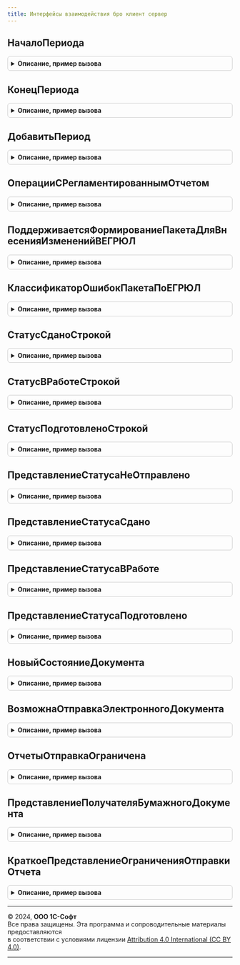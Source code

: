 ```yaml
---
title: Интерфейсы взаимодействия бро клиент сервер
---
```



## НачалоПериода
<details style="margin: 1em 0; padding: 0.5em; border: 1px solid #ccc; border-radius: 6px;">

<summary style="font-weight: bold; cursor: pointer;">Описание, пример вызова</summary>

```bsl

// Возвращает начало периода даты.
//
// Параметры:
//   Периодичность - Перечисление.Периодичность - периодичность.
//   Дата - Дата - дата.
//
// Возвращаемое значение:
//   Дата - начало периода даты.
//
Функция НачалоПериода(Периодичность, Дата) Экспорт
```

Пример вызова
```bsl
Результат = ИнтерфейсыВзаимодействияБРОКлиентСервер.НачалоПериода(Периодичность, Дата) 
```
</details>

## КонецПериода
<details style="margin: 1em 0; padding: 0.5em; border: 1px solid #ccc; border-radius: 6px;">

<summary style="font-weight: bold; cursor: pointer;">Описание, пример вызова</summary>

```bsl

// Возвращает конец периода.
//
Функция КонецПериода(Периодичность, Дата) Экспорт
```

Пример вызова
```bsl
Результат = ИнтерфейсыВзаимодействияБРОКлиентСервер.КонецПериода(Периодичность, Дата) 
```
</details>

## ДобавитьПериод
<details style="margin: 1em 0; padding: 0.5em; border: 1px solid #ccc; border-radius: 6px;">

<summary style="font-weight: bold; cursor: pointer;">Описание, пример вызова</summary>

```bsl

// Добавляет период.
//
Функция ДобавитьПериод(Знач Дата, Периодичность, Знач КоличествоПериодов = 1) Экспорт
```

Пример вызова
```bsl
Результат = ИнтерфейсыВзаимодействияБРОКлиентСервер.ДобавитьПериод(Дата, Периодичность, КоличествоПериодов);
```
</details>

## ОперацииСРегламентированнымОтчетом
<details style="margin: 1em 0; padding: 0.5em; border: 1px solid #ccc; border-radius: 6px;">

<summary style="font-weight: bold; cursor: pointer;">Описание, пример вызова</summary>

```bsl

// Возвращает операции регламентированного отчета с признаками их доступности.
//
// Параметры:
//   ИмяОтчета - Строка - имя регламентированного отчета, например, "РегламентированныйОтчет4ФСС".
//   ИмяФормы - Строка - имя формы регламентированного отчета, например, "ФормаОтчета2017Кв1".
//
// Возвращаемое значение:
//   ФиксированнаяСтруктура - операции с регламентированным отчетом.
//	   * АвтоФормированиеНаСервере - Булево - признак автоматического формирования отчета в тихом режиме на сервере.
//	   * ВыгрузкаНаСервере - Булево - признак выгрузки отчета в тихом режиме на сервере.
//	   * ПечатьСоШтрихкодомPDF417НаСервере - Булево - признак печати отчета со штрихкодом PDF417 в тихом режиме
//													  на сервере.
//	   * ПечатьБезШтрихкодаPDF417НаСервере - Булево - признак печати отчета без штрихкода PDF417 в тихом режиме
//													  на сервере.
//
Функция ОперацииСРегламентированнымОтчетом(ИмяОтчета, ИмяФормы) Экспорт
```

Пример вызова
```bsl
Результат = ИнтерфейсыВзаимодействияБРОКлиентСервер.ОперацииСРегламентированнымОтчетом(ИмяОтчета, ИмяФормы) 
```
</details>

## ПоддерживаетсяФормированиеПакетаДляВнесенияИзмененийВЕГРЮЛ
<details style="margin: 1em 0; padding: 0.5em; border: 1px solid #ccc; border-radius: 6px;">

<summary style="font-weight: bold; cursor: pointer;">Описание, пример вызова</summary>

```bsl

// Определяет, можно ли использовать функцинал формирования пакета для ФНС для внесения изменений в ЕГРЮЛ
//
// Возвращаемое значение:
//  Булево - Истина, если можно использовать.
//
Функция ПоддерживаетсяФормированиеПакетаДляВнесенияИзмененийВЕГРЮЛ() Экспорт
```

Пример вызова
```bsl
Результат = ИнтерфейсыВзаимодействияБРОКлиентСервер.ПоддерживаетсяФормированиеПакетаДляВнесенияИзмененийВЕГРЮЛ() 
```
</details>

## КлассификаторОшибокПакетаПоЕГРЮЛ
<details style="margin: 1em 0; padding: 0.5em; border: 1px solid #ccc; border-radius: 6px;">

<summary style="font-weight: bold; cursor: pointer;">Описание, пример вызова</summary>

```bsl

// Содержит реестр ошибок возникающие во время формирования пакет для для внесения изменений в ЕГРЮЛ.
// Используется в поле "ТипОшибки" в возвращаемом значении функции ПараметрыМетодаСформироватьПакетПоЕГРЮЛ.
//
// Возвращаемое значение:
//	ФиксированнаяСтруктура
//
Функция КлассификаторОшибокПакетаПоЕГРЮЛ() Экспорт
```

Пример вызова
```bsl
Результат = ИнтерфейсыВзаимодействияБРОКлиентСервер.КлассификаторОшибокПакетаПоЕГРЮЛ() 
```
</details>

## СтатусСданоСтрокой
<details style="margin: 1em 0; padding: 0.5em; border: 1px solid #ccc; border-radius: 6px;">

<summary style="font-weight: bold; cursor: pointer;">Описание, пример вызова</summary>

```bsl

////////////////////////////////////////////////////////////////////////////////
// Процедуры и функции интерфейса взаимодействия с сервисом "Список задач
// бухгалтера".

// Определяет строковой статус объекта регламентированной отчетности,
// предназначенный для интерактивного изменения пользователем,
// соответствующий финальному статусу.
//
// Возвращаемое значение:
//  Строка - строковое представление статуса, предназначенное для программной обработки.
//
Функция СтатусСданоСтрокой() Экспорт
```

Пример вызова
```bsl
Результат = ИнтерфейсыВзаимодействияБРОКлиентСервер.СтатусСданоСтрокой() 
```
</details>

## СтатусВРаботеСтрокой
<details style="margin: 1em 0; padding: 0.5em; border: 1px solid #ccc; border-radius: 6px;">

<summary style="font-weight: bold; cursor: pointer;">Описание, пример вызова</summary>

```bsl

// Определяет строковой статус объекта регламентированной отчетности,
// предназначенный для интерактивного изменения пользователем,
// соответствующий статусу отчета, находящегося в процессе подготовки.
//
// Возвращаемое значение:
//  Строка - строковое представление статуса, предназначенное для программной обработки.
//
Функция СтатусВРаботеСтрокой() Экспорт
```

Пример вызова
```bsl
Результат = ИнтерфейсыВзаимодействияБРОКлиентСервер.СтатусВРаботеСтрокой() 
```
</details>

## СтатусПодготовленоСтрокой
<details style="margin: 1em 0; padding: 0.5em; border: 1px solid #ccc; border-radius: 6px;">

<summary style="font-weight: bold; cursor: pointer;">Описание, пример вызова</summary>

```bsl

// Определяет строковый статус объекта регламентированной отчетности,
// предназначенный для интерактивного изменения пользователем,
// соответствующий статусу подготовленной отчетности.
//
// Возвращаемое значение:
//  Строка - строковое представление статуса, предназначенное для программной обработки.
//
Функция СтатусПодготовленоСтрокой() Экспорт
```

Пример вызова
```bsl
Результат = ИнтерфейсыВзаимодействияБРОКлиентСервер.СтатусПодготовленоСтрокой() 
```
</details>

## ПредставлениеСтатусаНеОтправлено
<details style="margin: 1em 0; padding: 0.5em; border: 1px solid #ccc; border-radius: 6px;">

<summary style="font-weight: bold; cursor: pointer;">Описание, пример вызова</summary>

```bsl

// Пользовательское представление статуса объекта регламентированной отчетности,
// соответствующего статусу по умолчанию.
//
// Возвращаемое значение:
//  Строка - строковое представление статуса пользователю.
//
Функция ПредставлениеСтатусаНеОтправлено() Экспорт
```

Пример вызова
```bsl
Результат = ИнтерфейсыВзаимодействияБРОКлиентСервер.ПредставлениеСтатусаНеОтправлено() 
```
</details>

## ПредставлениеСтатусаСдано
<details style="margin: 1em 0; padding: 0.5em; border: 1px solid #ccc; border-radius: 6px;">

<summary style="font-weight: bold; cursor: pointer;">Описание, пример вызова</summary>

```bsl

// Пользовательское представление строкового статуса объекта регламентированной отчетности,
// предназначенного для интерактивного изменения пользователем,
// соответствующего финальному статусу.
//
// Возвращаемое значение:
//  Строка - строковое представление статуса пользователю.
//
Функция ПредставлениеСтатусаСдано() Экспорт
```

Пример вызова
```bsl
Результат = ИнтерфейсыВзаимодействияБРОКлиентСервер.ПредставлениеСтатусаСдано() 
```
</details>

## ПредставлениеСтатусаВРаботе
<details style="margin: 1em 0; padding: 0.5em; border: 1px solid #ccc; border-radius: 6px;">

<summary style="font-weight: bold; cursor: pointer;">Описание, пример вызова</summary>

```bsl

// Пользовательское представление строкового статуса объекта регламентированной отчетности,
// предназначенного для интерактивного изменения пользователем,
// соответствующего статусу отчета, находящегося в процессе подготовки.
//
// Возвращаемое значение:
//  Строка - строковое представление статуса пользователю.
//
Функция ПредставлениеСтатусаВРаботе() Экспорт
```

Пример вызова
```bsl
Результат = ИнтерфейсыВзаимодействияБРОКлиентСервер.ПредставлениеСтатусаВРаботе() 
```
</details>

## ПредставлениеСтатусаПодготовлено
<details style="margin: 1em 0; padding: 0.5em; border: 1px solid #ccc; border-radius: 6px;">

<summary style="font-weight: bold; cursor: pointer;">Описание, пример вызова</summary>

```bsl

// Пользовательское представление строкового статуса объекта регламентированной отчетности,
// предназначенного для интерактивного изменения пользователем,
// соответствующего статусу подготовленной отчетности.
//
// Возвращаемое значение:
//  Строка - строковое представление статуса пользователю.
//
Функция ПредставлениеСтатусаПодготовлено() Экспорт
```

Пример вызова
```bsl
Результат = ИнтерфейсыВзаимодействияБРОКлиентСервер.ПредставлениеСтатусаПодготовлено() 
```
</details>

## НовыйСостояниеДокумента
<details style="margin: 1em 0; padding: 0.5em; border: 1px solid #ccc; border-radius: 6px;">

<summary style="font-weight: bold; cursor: pointer;">Описание, пример вызова</summary>

```bsl

// Конструктор коллекции со сведениями о состоянии передачи в учреждение отчета или иного документа
// - при передаче в электронном виде - состояние отправки;
// - при передаче иным способом - статус, установленный пользователем.
//
// Возвращаемое значение:
//  Структура
//    * Представление - Строка - представление состояния передачи в учреждение.
//    * Статус        - Строка - строковый статус объекта регламентированной отчетности.
//    * Сдано         - Булево - Истина, если отчет сдан любым способом.
//    * Отправлено    - Булево - Истина, если отчет отправлен в учреждение в электронном виде.
//    * ВРаботе       - Булево - Истина, если отчет редактируется и еще не отправлен в учреждение.
//
Функция НовыйСостояниеДокумента() Экспорт
```

Пример вызова
```bsl
Результат = ИнтерфейсыВзаимодействияБРОКлиентСервер.НовыйСостояниеДокумента() 
```
</details>

## ВозможнаОтправкаЭлектронногоДокумента
<details style="margin: 1em 0; padding: 0.5em; border: 1px solid #ccc; border-radius: 6px;">

<summary style="font-weight: bold; cursor: pointer;">Описание, пример вызова</summary>

```bsl

// Определяет, возможна ли отправка отчета в учреждение в виде электронного документа.
//
// Параметры:
//  ИмяОтчета - Строка - Имя отчета (элемента метаданных).
//
// Возвращаемое значение:
//  Булево - Истина, если отчет может быть отправлен в электронном виде.
//
Функция ВозможнаОтправкаЭлектронногоДокумента(ИмяОтчета) Экспорт
```

Пример вызова
```bsl
Результат = ИнтерфейсыВзаимодействияБРОКлиентСервер.ВозможнаОтправкаЭлектронногоДокумента(ИмяОтчета) 
```
</details>

## ОтчетыОтправкаОграничена
<details style="margin: 1em 0; padding: 0.5em; border: 1px solid #ccc; border-radius: 6px;">

<summary style="font-weight: bold; cursor: pointer;">Описание, пример вызова</summary>

```bsl

// Определяет перечень отчетов, отправка которых в учреждение невозможна в виде электронного документа.
//
// В список включены отчеты, из форм которых не вызывается
// ОнлайнСервисыРегламентированнойОтчетностиКлиент.ПередОтправкойРегламентированногоОтчета()
//
// Внимание!
// При изменении содержимого этого перечня регламентированных отчетов в конфигурации-потребителе
// БРО при обновлении но новую версию необходимо выполнить специальный обработчик обновления,
// который должен выполняться каждый раз при изменени содержимого этого перечня.
//
// Возвращаемое значение:
//  ФиксированныйМассив - имена отчетов (элементов метаданных).
//
Функция ОтчетыОтправкаОграничена() Экспорт
```

Пример вызова
```bsl
Результат = ИнтерфейсыВзаимодействияБРОКлиентСервер.ОтчетыОтправкаОграничена() 
```
</details>

## ПредставлениеПолучателяБумажногоДокумента
<details style="margin: 1em 0; padding: 0.5em; border: 1px solid #ccc; border-radius: 6px;">

<summary style="font-weight: bold; cursor: pointer;">Описание, пример вызова</summary>

```bsl

// Определяет краткое наименование государственного органа - получателя документа, который невозможно отправить ему в электронном виде.
// Следует использовать для отчетов, для которых ВозможнаОтправкаЭлектронногоДокумента() = Ложь.
//
// Параметры:
//  ИмяОтчета - Строка - Имя отчета (элемента метаданных).
//
// Возвращаемое значение:
//  Строка - представление гос. органа; пустая строка, если неизвестно.
//
Функция ПредставлениеПолучателяБумажногоДокумента(ИмяОтчета) Экспорт
```

Пример вызова
```bsl
Результат = ИнтерфейсыВзаимодействияБРОКлиентСервер.ПредставлениеПолучателяБумажногоДокумента(ИмяОтчета) 
```
</details>

## КраткоеПредставлениеОграниченияОтправкиОтчета
<details style="margin: 1em 0; padding: 0.5em; border: 1px solid #ccc; border-radius: 6px;">

<summary style="font-weight: bold; cursor: pointer;">Описание, пример вызова</summary>

```bsl

// Определяет текст для пользователя, кратко, в несколько слов описывающий суть ограничения отправки отчета.
// Такой текст выводится в дополнение к названию отчета и т.п.
//
// Возвращаемое значение:
//  Строка - краткое представление ограничения отправки отчета для пользователя.
//
Функция КраткоеПредставлениеОграниченияОтправкиОтчета() Экспорт
```

Пример вызова
```bsl
Результат = ИнтерфейсыВзаимодействияБРОКлиентСервер.КраткоеПредставлениеОграниченияОтправкиОтчета() 
```
</details>

---

© 2024, **ООО 1С-Софт**  
Все права защищены. Эта программа и сопроводительные материалы предоставляются  
в соответствии с условиями лицензии [Attribution 4.0 International (CC BY 4.0)](https://creativecommons.org/licenses/by/4.0/legalcode).

---
